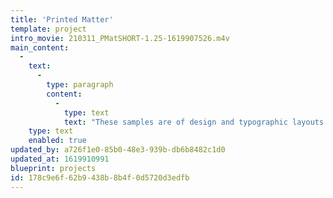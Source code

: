```yaml
---
title: 'Printed Matter'
template: project
intro_movie: 210311_PMatSHORT-1.25-1619907526.m4v
main_content:
  -
    text:
      -
        type: paragraph
        content:
          -
            type: text
            text: "These samples are of design and typographic layouts for fliers and similar small size printed matter.\_"
    type: text
    enabled: true
updated_by: a726f1e0-85b0-48e3-939b-db6b8482c1d0
updated_at: 1619910991
blueprint: projects
id: 178c9e6f-62b9-438b-8b4f-0d5720d3edfb
---
```

